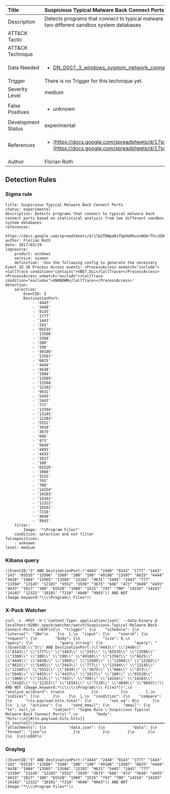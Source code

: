 | Title                | Suspicious Typical Malware Back Connect Ports                                                                                                                                                 |
|:---------------------|:------------------------------------------------------------------------------------------------------------------------------------------------------------|
| Description          | Detects programs that connect to typical malware back connect ports based on statistical analysis from two different sandbox system databases                                                                                                                                           |
| ATT&amp;CK Tactic    | <ul></ul>  |
| ATT&amp;CK Technique | <ul></ul>                             |
| Data Needed          | <ul><li>[DN_0007_3_windows_sysmon_network_connection](../Data_Needed/DN_0007_3_windows_sysmon_network_connection.md)</li></ul>                                                         |
| Trigger              |  There is no Trigger for this technique yet.  |
| Severity Level       | medium                                                                                                                                                 |
| False Positives      | <ul><li>unknown</li></ul>                                                                  |
| Development Status   | experimental                                                                                                                                                |
| References           | <ul><li>[https://docs.google.com/spreadsheets/d/17pSTDNpa0sf6pHeRhusvWG6rThciE8CsXTSlDUAZDyo](https://docs.google.com/spreadsheets/d/17pSTDNpa0sf6pHeRhusvWG6rThciE8CsXTSlDUAZDyo)</li></ul>                                                          |
| Author               | Florian Roth                                                                                                                                                |


## Detection Rules

### Sigma rule

```
title: Suspicious Typical Malware Back Connect Ports
status: experimental
description: Detects programs that connect to typical malware back connect ports based on statistical analysis from two different sandbox system databases
references:
    - https://docs.google.com/spreadsheets/d/17pSTDNpa0sf6pHeRhusvWG6rThciE8CsXTSlDUAZDyo
author: Florian Roth
date: 2017/03/19
logsource:
    product: windows
    service: sysmon
    definition: 'Use the following config to generate the necessary Event ID 10 Process Access events: <ProcessAccess onmatch="include"><CallTrace condition="contains">VBE7.DLL</CallTrace></ProcessAccess><ProcessAccess onmatch="exclude"><CallTrace condition="excludes">UNKNOWN</CallTrace></ProcessAccess>'
detection:
    selection:
        EventID: 3
        DestinationPort:
            - '4443'
            - '2448'
            - '8143'
            - '1777'
            - '1443'
            - '243'
            - '65535'
            - '13506'
            - '3360'
            - '200'
            - '198'
            - '49180'
            - '13507'
            - '6625'
            - '4444'
            - '4438'
            - '1904'
            - '13505'
            - '13504'
            - '12102'
            - '9631'
            - '5445'
            - '2443'
            - '777'
            - '13394'
            - '13145'
            - '12103'
            - '5552'
            - '3939'
            - '3675'
            - '666'
            - '473'
            - '5649'
            - '4455'
            - '4433'
            - '1817'
            - '100'
            - '65520'
            - '1960'
            - '1515'
            - '743'
            - '700'
            - '14154'
            - '14103'
            - '14102'
            - '12322'
            - '10101'
            - '7210'
            - '4040'
            - '9943'
    filter:
        Image: '*\Program Files*'
    condition: selection and not filter
falsepositives:
    - unknown
level: medium

```





### Kibana query

```
((EventID:"3" AND DestinationPort:("4443" "2448" "8143" "1777" "1443" "243" "65535" "13506" "3360" "200" "198" "49180" "13507" "6625" "4444" "4438" "1904" "13505" "13504" "12102" "9631" "5445" "2443" "777" "13394" "13145" "12103" "5552" "3939" "3675" "666" "473" "5649" "4455" "4433" "1817" "100" "65520" "1960" "1515" "743" "700" "14154" "14103" "14102" "12322" "10101" "7210" "4040" "9943")) AND NOT (Image.keyword:*\\\\Program\\ Files*))
```





### X-Pack Watcher

```
curl -s -XPUT -H \'Content-Type: application/json\' --data-binary @- localhost:9200/_xpack/watcher/watch/Suspicious-Typical-Malware-Back-Connect-Ports <<EOF\n{\n  "trigger": {\n    "schedule": {\n      "interval": "30m"\n    }\n  },\n  "input": {\n    "search": {\n      "request": {\n        "body": {\n          "size": 0,\n          "query": {\n            "query_string": {\n              "query": "((EventID:\\"3\\" AND DestinationPort:(\\"4443\\" \\"2448\\" \\"8143\\" \\"1777\\" \\"1443\\" \\"243\\" \\"65535\\" \\"13506\\" \\"3360\\" \\"200\\" \\"198\\" \\"49180\\" \\"13507\\" \\"6625\\" \\"4444\\" \\"4438\\" \\"1904\\" \\"13505\\" \\"13504\\" \\"12102\\" \\"9631\\" \\"5445\\" \\"2443\\" \\"777\\" \\"13394\\" \\"13145\\" \\"12103\\" \\"5552\\" \\"3939\\" \\"3675\\" \\"666\\" \\"473\\" \\"5649\\" \\"4455\\" \\"4433\\" \\"1817\\" \\"100\\" \\"65520\\" \\"1960\\" \\"1515\\" \\"743\\" \\"700\\" \\"14154\\" \\"14103\\" \\"14102\\" \\"12322\\" \\"10101\\" \\"7210\\" \\"4040\\" \\"9943\\")) AND NOT (Image.keyword:*\\\\\\\\Program\\\\ Files*))",\n              "analyze_wildcard": true\n            }\n          }\n        },\n        "indices": []\n      }\n    }\n  },\n  "condition": {\n    "compare": {\n      "ctx.payload.hits.total": {\n        "not_eq": 0\n      }\n    }\n  },\n  "actions": {\n    "send_email": {\n      "email": {\n        "to": null,\n        "subject": "Sigma Rule \'Suspicious Typical Malware Back Connect Ports\'",\n        "body": "Hits:\\n{{#ctx.payload.hits.hits}}{{_source}}\\n================================================================================\\n{{/ctx.payload.hits.hits}}",\n        "attachments": {\n          "data.json": {\n            "data": {\n              "format": "json"\n            }\n          }\n        }\n      }\n    }\n  }\n}\nEOF\n
```





### Graylog

```
((EventID:"3" AND DestinationPort:("4443" "2448" "8143" "1777" "1443" "243" "65535" "13506" "3360" "200" "198" "49180" "13507" "6625" "4444" "4438" "1904" "13505" "13504" "12102" "9631" "5445" "2443" "777" "13394" "13145" "12103" "5552" "3939" "3675" "666" "473" "5649" "4455" "4433" "1817" "100" "65520" "1960" "1515" "743" "700" "14154" "14103" "14102" "12322" "10101" "7210" "4040" "9943")) AND NOT (Image:"*\\\\Program Files*"))
```

